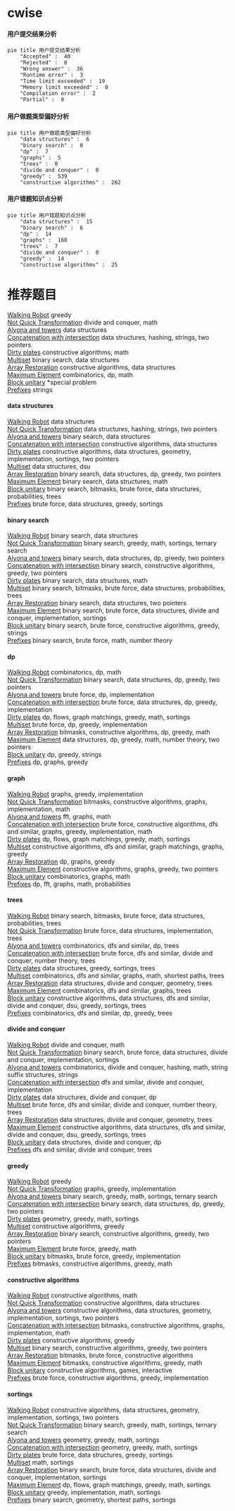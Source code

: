 # cwise
<!-- tabs:start -->
#### **用户提交结果分析**

```mermaid
pie title 用户提交结果分析
    "Accepted" :  40
    "Rejected" :  0
    "Wrong answer" :  36
    "Runtime error" :  3
    "Time limit exceeded" :  19
    "Memory limit exceeded" :  0
    "Compilation error" :  2
    "Partial" :  0
```
#### **用户做题类型偏好分析**

```mermaid
pie title 用户做题类型偏好分析
    "data structures" :  6
    "binary search" :  0
    "dp" :  7
    "graphs" :  5
    "trees" :  0
    "divide and conquer" :  0
    "greedy" :  539
    "constructive algorithms" :  262
```
#### **用户错题知识点分析**

```mermaid
pie title 用户错题知识点分析
    "data structures" :  15
    "binary search" :  6
    "dp" :  14
    "graphs" :  160
    "trees" :  7
    "divide and conquer" :  0
    "greedy" :  14
    "constructive algorithms" :  25
```
<!-- tabs:end -->
# 推荐题目
[Walking Robot](http://codeforces.com/problemset/problem/1154/D)		greedy		  
[Not Quick Transformation](http://codeforces.com/problemset/problem/117/D)		divide and conquer,
                        math		  
[Alyona and towers](http://codeforces.com/problemset/problem/739/C)		data structures		  
[Concatenation with intersection](http://codeforces.com/problemset/problem/1313/E)		data structures,
                        hashing,
                        strings,
                        two pointers		  
[Dirty plates](http://codeforces.com/problemset/problem/737/F)		constructive algorithms,
                        math		  
[Multiset](http://codeforces.com/problemset/problem/1354/D)		binary search,
                        data structures		  
[Array Restoration](http://codeforces.com/problemset/problem/1023/D)		constructive algorithms,
                        data structures		  
[Maximum Element](http://codeforces.com/problemset/problem/886/E)		combinatorics,
                        dp,
                        math		  
[Block unitary](http://codeforces.com/problemset/problem/1115/U3)		*special problem		  
[Prefixes](http://codeforces.com/problemset/problem/1216/A)		strings		  
<!-- tabs:start -->
#### **data structures**
[Walking Robot](http://codeforces.com/problemset/problem/739/C)		data structures		  
[Not Quick Transformation](http://codeforces.com/problemset/problem/1313/E)		data structures,
                        hashing,
                        strings,
                        two pointers		  
[Alyona and towers](http://codeforces.com/problemset/problem/1354/D)		binary search,
                        data structures		  
[Concatenation with intersection](http://codeforces.com/problemset/problem/1023/D)		constructive algorithms,
                        data structures		  
[Dirty plates](http://codeforces.com/problemset/problem/848/B)		constructive algorithms,
                        data structures,
                        geometry,
                        implementation,
                        sortings,
                        two pointers		  
[Multiset](http://codeforces.com/problemset/problem/566/D)		data structures,
                        dsu		  
[Array Restoration](http://codeforces.com/problemset/problem/1492/C)		binary search,
                        data structures,
                        dp,
                        greedy,
                        two pointers		  
[Maximum Element](http://codeforces.com/problemset/problem/1490/G)		binary search,
                        data structures,
                        math		  
[Block unitary](http://codeforces.com/problemset/problem/1479/D)		binary search,
                        bitmasks,
                        brute force,
                        data structures,
                        probabilities,
                        trees		  
[Prefixes](http://codeforces.com/problemset/problem/1497/A)		brute force,
                        data structures,
                        greedy,
                        sortings		  
#### **binary search**
[Walking Robot](http://codeforces.com/problemset/problem/1354/D)		binary search,
                        data structures		  
[Not Quick Transformation](http://codeforces.com/problemset/problem/1355/E)		binary search,
                        greedy,
                        math,
                        sortings,
                        ternary search		  
[Alyona and towers](http://codeforces.com/problemset/problem/1492/C)		binary search,
                        data structures,
                        dp,
                        greedy,
                        two pointers		  
[Concatenation with intersection](http://codeforces.com/problemset/problem/1463/D)		binary search,
                        constructive algorithms,
                        greedy,
                        two pointers		  
[Dirty plates](http://codeforces.com/problemset/problem/1490/G)		binary search,
                        data structures,
                        math		  
[Multiset](http://codeforces.com/problemset/problem/1479/D)		binary search,
                        bitmasks,
                        brute force,
                        data structures,
                        probabilities,
                        trees		  
[Array Restoration](http://codeforces.com/problemset/problem/1436/E)		binary search,
                        data structures,
                        two pointers		  
[Maximum Element](http://codeforces.com/problemset/problem/1461/D)		binary search,
                        brute force,
                        data structures,
                        divide and conquer,
                        implementation,
                        sortings		  
[Block unitary](http://codeforces.com/problemset/problem/1493/C)		binary search,
                        brute force,
                        constructive algorithms,
                        greedy,
                        strings		  
[Prefixes](http://codeforces.com/problemset/problem/1487/D)		binary search,
                        brute force,
                        math,
                        number theory		  
#### **dp**
[Walking Robot](http://codeforces.com/problemset/problem/886/E)		combinatorics,
                        dp,
                        math		  
[Not Quick Transformation](http://codeforces.com/problemset/problem/1492/C)		binary search,
                        data structures,
                        dp,
                        greedy,
                        two pointers		  
[Alyona and towers](https://codeforces.com/contest/1457/problem/C)		brute force,
                        dp,
                        implementation		  
[Concatenation with intersection](http://codeforces.com/problemset/problem/1491/C)		brute force,
                        data structures,
                        dp,
                        greedy,
                        implementation		  
[Dirty plates](http://codeforces.com/problemset/problem/1437/C)		dp,
                        flows,
                        graph matchings,
                        greedy,
                        math,
                        sortings		  
[Multiset](http://codeforces.com/problemset/problem/1499/B)		brute force,
                        dp,
                        greedy,
                        implementation		  
[Array Restoration](http://codeforces.com/problemset/problem/1491/D)		bitmasks,
                        constructive algorithms,
                        dp,
                        greedy,
                        math		  
[Maximum Element](http://codeforces.com/problemset/problem/1497/E1)		data structures,
                        dp,
                        greedy,
                        math,
                        number theory,
                        two pointers		  
[Block unitary](http://codeforces.com/problemset/problem/1466/C)		dp,
                        greedy,
                        strings		  
[Prefixes](http://codeforces.com/problemset/problem/1476/C)		dp,
                        graphs,
                        greedy		  
#### **graph**
[Walking Robot](http://codeforces.com/problemset/problem/908/F)		graphs,
                        greedy,
                        implementation		  
[Not Quick Transformation](http://codeforces.com/problemset/problem/388/B)		bitmasks,
                        constructive algorithms,
                        graphs,
                        implementation,
                        math		  
[Alyona and towers](http://codeforces.com/problemset/problem/1392/I)		fft,
                        graphs,
                        math		  
[Concatenation with intersection](http://codeforces.com/problemset/problem/1487/C)		brute force,
                        constructive algorithms,
                        dfs and similar,
                        graphs,
                        greedy,
                        implementation,
                        math		  
[Dirty plates](http://codeforces.com/problemset/problem/1437/C)		dp,
                        flows,
                        graph matchings,
                        greedy,
                        math,
                        sortings		  
[Multiset](http://codeforces.com/problemset/problem/1470/D)		constructive algorithms,
                        dfs and similar,
                        graph matchings,
                        graphs,
                        greedy		  
[Array Restoration](http://codeforces.com/problemset/problem/1476/C)		dp,
                        graphs,
                        greedy		  
[Maximum Element](http://codeforces.com/problemset/problem/1304/D)		constructive algorithms,
                        graphs,
                        greedy,
                        two pointers		  
[Block unitary](http://codeforces.com/problemset/problem/1475/C)		combinatorics,
                        graphs,
                        math		  
[Prefixes](http://codeforces.com/problemset/problem/553/E)		dp,
                        fft,
                        graphs,
                        math,
                        probabilities		  
#### **trees**
[Walking Robot](http://codeforces.com/problemset/problem/1479/D)		binary search,
                        bitmasks,
                        brute force,
                        data structures,
                        probabilities,
                        trees		  
[Not Quick Transformation](http://codeforces.com/problemset/problem/1511/C)		brute force,
                        data structures,
                        implementation,
                        trees		  
[Alyona and towers](http://codeforces.com/problemset/problem/1499/F)		combinatorics,
                        dfs and similar,
                        dp,
                        trees		  
[Concatenation with intersection](http://codeforces.com/problemset/problem/1491/E)		brute force,
                        dfs and similar,
                        divide and conquer,
                        number theory,
                        trees		  
[Dirty plates](http://codeforces.com/problemset/problem/1466/D)		data structures,
                        greedy,
                        sortings,
                        trees		  
[Multiset](http://codeforces.com/problemset/problem/1495/D)		combinatorics,
                        dfs and similar,
                        graphs,
                        math,
                        shortest paths,
                        trees		  
[Array Restoration](http://codeforces.com/problemset/problem/1303/G)		data structures,
                        divide and conquer,
                        geometry,
                        trees		  
[Maximum Element](http://codeforces.com/problemset/problem/1454/E)		combinatorics,
                        dfs and similar,
                        graphs,
                        trees		  
[Block unitary](http://codeforces.com/problemset/problem/1494/D)		constructive algorithms,
                        data structures,
                        dfs and similar,
                        divide and conquer,
                        dsu,
                        greedy,
                        sortings,
                        trees		  
[Prefixes](http://codeforces.com/problemset/problem/1292/C)		combinatorics,
                        dfs and similar,
                        dp,
                        greedy,
                        trees		  
#### **divide and conquer**
[Walking Robot](http://codeforces.com/problemset/problem/117/D)		divide and conquer,
                        math		  
[Not Quick Transformation](http://codeforces.com/problemset/problem/1461/D)		binary search,
                        brute force,
                        data structures,
                        divide and conquer,
                        implementation,
                        sortings		  
[Alyona and towers](http://codeforces.com/problemset/problem/1466/G)		combinatorics,
                        divide and conquer,
                        hashing,
                        math,
                        string suffix structures,
                        strings		  
[Concatenation with intersection](http://codeforces.com/problemset/problem/1490/D)		dfs and similar,
                        divide and conquer,
                        implementation		  
[Dirty plates](https://codeforces.com/contest/1483/problem/C)		data structures,
                        divide and conquer,
                        dp		  
[Multiset](http://codeforces.com/problemset/problem/1491/E)		brute force,
                        dfs and similar,
                        divide and conquer,
                        number theory,
                        trees		  
[Array Restoration](http://codeforces.com/problemset/problem/1303/G)		data structures,
                        divide and conquer,
                        geometry,
                        trees		  
[Maximum Element](http://codeforces.com/problemset/problem/1494/D)		constructive algorithms,
                        data structures,
                        dfs and similar,
                        divide and conquer,
                        dsu,
                        greedy,
                        sortings,
                        trees		  
[Block unitary](http://codeforces.com/problemset/problem/1482/E)		data structures,
                        divide and conquer,
                        dp		  
[Prefixes](http://codeforces.com/problemset/problem/566/C)		dfs and similar,
                        divide and conquer,
                        trees		  
#### **greedy**
[Walking Robot](http://codeforces.com/problemset/problem/1154/D)		greedy		  
[Not Quick Transformation](http://codeforces.com/problemset/problem/908/F)		graphs,
                        greedy,
                        implementation		  
[Alyona and towers](http://codeforces.com/problemset/problem/1355/E)		binary search,
                        greedy,
                        math,
                        sortings,
                        ternary search		  
[Concatenation with intersection](http://codeforces.com/problemset/problem/1492/C)		binary search,
                        data structures,
                        dp,
                        greedy,
                        two pointers		  
[Dirty plates](https://codeforces.com/contest/1496/problem/C)		geometry,
                        greedy,
                        math,
                        sortings		  
[Multiset](http://codeforces.com/problemset/problem/1493/A)		constructive algorithms,
                        greedy		  
[Array Restoration](http://codeforces.com/problemset/problem/1463/D)		binary search,
                        constructive algorithms,
                        greedy,
                        two pointers		  
[Maximum Element](http://codeforces.com/problemset/problem/1462/C)		brute force,
                        greedy,
                        math		  
[Block unitary](http://codeforces.com/problemset/problem/1494/B)		bitmasks,
                        brute force,
                        greedy,
                        implementation		  
[Prefixes](http://codeforces.com/problemset/problem/1492/D)		bitmasks,
                        constructive algorithms,
                        greedy,
                        math		  
#### **constructive algorithms**
[Walking Robot](http://codeforces.com/problemset/problem/737/F)		constructive algorithms,
                        math		  
[Not Quick Transformation](http://codeforces.com/problemset/problem/1023/D)		constructive algorithms,
                        data structures		  
[Alyona and towers](http://codeforces.com/problemset/problem/848/B)		constructive algorithms,
                        data structures,
                        geometry,
                        implementation,
                        sortings,
                        two pointers		  
[Concatenation with intersection](http://codeforces.com/problemset/problem/388/B)		bitmasks,
                        constructive algorithms,
                        graphs,
                        implementation,
                        math		  
[Dirty plates](http://codeforces.com/problemset/problem/1493/A)		constructive algorithms,
                        greedy		  
[Multiset](http://codeforces.com/problemset/problem/1463/D)		binary search,
                        constructive algorithms,
                        greedy,
                        two pointers		  
[Array Restoration](https://codeforces.com/contest/1456/problem/B)		bitmasks,
                        brute force,
                        constructive algorithms		  
[Maximum Element](http://codeforces.com/problemset/problem/1492/D)		bitmasks,
                        constructive algorithms,
                        greedy,
                        math		  
[Block unitary](https://codeforces.com/contest/1504/problem/D)		constructive algorithms,
                        games,
                        interactive		  
[Prefixes](https://codeforces.com/contest/1483/problem/A)		brute force,
                        constructive algorithms,
                        greedy,
                        implementation		  
#### **sortings**
[Walking Robot](http://codeforces.com/problemset/problem/848/B)		constructive algorithms,
                        data structures,
                        geometry,
                        implementation,
                        sortings,
                        two pointers		  
[Not Quick Transformation](http://codeforces.com/problemset/problem/1355/E)		binary search,
                        greedy,
                        math,
                        sortings,
                        ternary search		  
[Alyona and towers](https://codeforces.com/contest/1496/problem/C)		geometry,
                        greedy,
                        math,
                        sortings		  
[Concatenation with intersection](http://codeforces.com/problemset/problem/1495/A)		geometry,
                        greedy,
                        math,
                        sortings		  
[Dirty plates](http://codeforces.com/problemset/problem/1497/A)		brute force,
                        data structures,
                        greedy,
                        sortings		  
[Multiset](http://codeforces.com/problemset/problem/1427/A)		math,
                        sortings		  
[Array Restoration](http://codeforces.com/problemset/problem/1461/D)		binary search,
                        brute force,
                        data structures,
                        divide and conquer,
                        implementation,
                        sortings		  
[Maximum Element](http://codeforces.com/problemset/problem/1437/C)		dp,
                        flows,
                        graph matchings,
                        greedy,
                        math,
                        sortings		  
[Block unitary](http://codeforces.com/problemset/problem/1473/A)		greedy,
                        implementation,
                        math,
                        sortings		  
[Prefixes](http://codeforces.com/problemset/problem/1486/B)		binary search,
                        geometry,
                        shortest paths,
                        sortings		  
<!-- tabs:end -->
